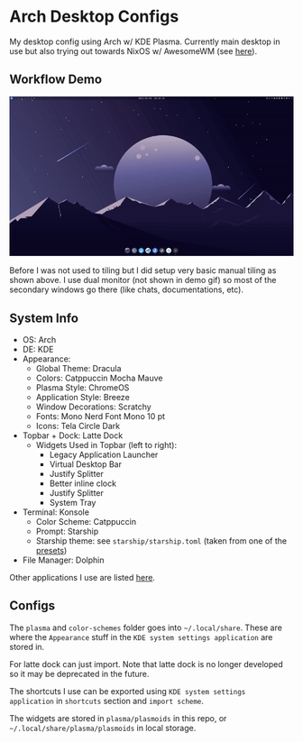 # Arch Desktop Configs
My desktop config using Arch w/ KDE Plasma. Currently main desktop in use but also trying out towards NixOS w/ AwesomeWM (see [here]()).


## Workflow Demo
![](./assets/demo.gif)

Before I was not used to tiling but I did setup very basic manual tiling as shown above. I use dual monitor (not shown in demo gif) so most of the secondary windows go there (like chats, documentations, etc).


## System Info
- OS: Arch
- DE: KDE
- Appearance:
    - Global Theme: Dracula
    - Colors: Catppuccin Mocha Mauve
    - Plasma Style: ChromeOS
    - Application Style: Breeze
    - Window Decorations: Scratchy
    - Fonts: Mono Nerd Font Mono 10 pt
    - Icons: Tela Circle Dark
- Topbar + Dock: Latte Dock
    - Widgets Used in Topbar (left to right):
        - Legacy Application Launcher
        - Virtual Desktop Bar
        - Justify Splitter
        - Better inline clock
        - Justify Splitter
        - System Tray
- Terminal: Konsole
    - Color Scheme: Catppuccin
    - Prompt: Starship
    - Starship theme: see `starship/starship.toml` (taken from one of the [presets](https://starship.rs/presets/#nerd-font-symbols))
- File Manager: Dolphin

Other applications I use are listed [here](https://github.com/jamesyoung-15/nix-os-configs?tab=readme-ov-file#my-other-commonly-used-applications).

## Configs
The `plasma` and `color-schemes` folder goes into `~/.local/share`. These are where the `Appearance` stuff in the `KDE system settings application` are stored in.

For latte dock can just import. Note that latte dock is no longer developed so it may be deprecated in the future.

The shortcuts I use can be exported using `KDE system settings application` in `shortcuts` section and `import scheme`. 

The widgets are stored in `plasma/plasmoids` in this repo, or `~/.local/share/plasma/plasmoids` in local storage.
